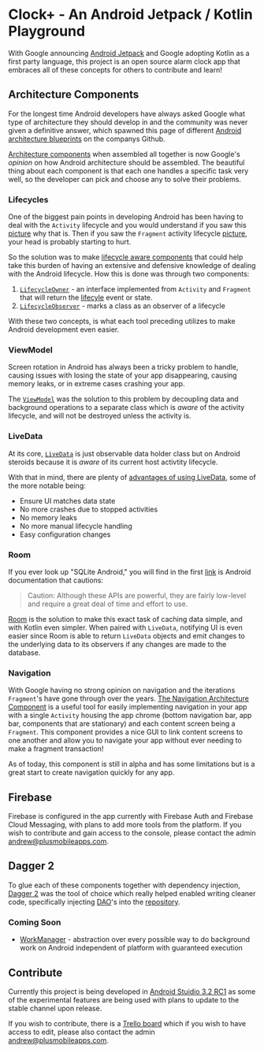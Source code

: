 # Clock+ - An Android Jetpack / Kotlin Playground

With Google announcing [Android Jetpack](https://developer.android.com/jetpack/) and Google adopting Kotlin as a first party language, this project is an open source alarm clock app that embraces all of these concepts for others to contribute and learn!


## Architecture Components

For the longest time Android developers have always asked Google what type of architecture they should develop in and the community was never given a definitive answer, which spawned this page of different [Android architecture blueprints](https://github.com/googlesamples/android-architecture) on the companys Github. 

[Architecture components](https://developer.android.com/topic/libraries/architecture/) when assembled all together is now Google's *opinion* on how Android architecture should be assembled. The beautiful thing about each component is that each one handles a specific task very well, so the developer can pick and choose any to solve their problems.

### Lifecycles

One of the biggest pain points in developing Android has been having to deal with the `Activity` lifecycle and you would understand if you saw this [picture](https://developer.android.com/guide/components/activities/activity-lifecycle#alc) why that is. Then if you saw the `Fragment` activity lifecycle [picture](https://developer.android.com/guide/components/fragments#Creating), your head is probably starting to hurt. 

So the solution was to make [lifecycle aware components](https://developer.android.com/topic/libraries/architecture/lifecycle) that could help take this burden of having an extensive and defensive knowledge of dealing with the Android lifecycle. How this is done was through two components:

1. [`LifecycleOwner`](https://developer.android.com/topic/libraries/architecture/lifecycle#lco) - an interface implemented from `Activity` and `Fragment` that will return the [lifecyle](https://developer.android.com/topic/libraries/architecture/lifecycle#lc) event or state.
2. [`LifecycleObserver`](https://developer.android.com/reference/android/arch/lifecycle/LifecycleObserver) - marks a class as an observer of a lifecycle

With these two concepts, is what each tool preceding utilizes to make Android development even easier. 

### ViewModel

Screen rotation in Android has always been a tricky problem to handle, causing issues with losing the state of your app disappearing, causing memory leaks, or in extreme cases crashing your app. 

The [`ViewModel`](https://developer.android.com/topic/libraries/architecture/viewmodel) was the solution to this problem by decoupling data and background operations to a separate class which is *aware* of the activity lifecycle, and will not be destroyed unless the activity is.  


### LiveData

At its core, [`LiveData`](https://developer.android.com/topic/libraries/architecture/livedata) is just observable data holder class but on Android steroids because it is *aware* of its current host activtity lifecycle. 

With that in mind, there are plenty of [advantages of using LiveData](https://developer.android.com/topic/libraries/architecture/livedata#the_advantages_of_using_livedata), some of the more notable being: 

*  Ensure UI matches data state
*  No more crashes due to stopped activities
*  No memory leaks
*  No more manual lifecycle handling
*  Easy configuration changes

### Room

If you ever look up "SQLite Android," you will find in the first [link](https://developer.android.com/training/data-storage/sqlite) is Android documentation that cautions:

> Caution: Although these APIs are powerful, they are fairly low-level and require a great deal of time and effort to use. 

[Room](https://developer.android.com/topic/libraries/architecture/room) is the solution to make this exact task of caching data simple, and with Kotlin even simpler. When paired with `LiveData`, notifying UI is even easier since Room is able to return `LiveData` objects and emit changes to the underlying data to its observers if any changes are made to the database.

### Navigation

With Google having no strong opinion on navigation and the iterations `Fragment`'s have gone through
over the years. [The Navigation Architecture Component](https://developer.android.com/topic/libraries/architecture/navigation/) is a useful tool for easily implementing navigation in your app with a single `Activity` housing the app chrome (bottom navigation bar, app bar, components that are stationary) and each content screen being a `Fragment`. This component provides a nice GUI to link content screens to one another and allow you to navigate your app without ever needing to make a fragment transaction!

As of today, this component is still in alpha and has some limitations but is a great start to create navigation quickly for any app. 

## Firebase

Firebase is configured in the app currently with Firebase Auth and Firebase Cloud Messaging, with plans to add more tools from the platform. If you wish to contribute and gain access to the console, please contact the admin [andrew@plusmobileapps.com](mailto:andrew@plusmobileapps.com). 


## Dagger 2

To glue each of these components together with dependency injection, [Dagger 2](https://google.github.io/dagger/) was the tool of choice which really helped enabled writing cleaner code, specifically injecting [DAO](https://developer.android.com/training/data-storage/room/accessing-data)'s into the [repository](https://developer.android.com/jetpack/docs/guide#connecting_viewmodel_and_the_repository). 

### Coming Soon

* [WorkManager](https://developer.android.com/topic/libraries/architecture/workmanager) - abstraction over every possible way to do background work on Android independent of platform with guaranteed execution

## Contribute

Currently this project is being developed in [Android Stuidio 3.2 RC1](https://developer.android.com/studio/preview/) as some of the experimental features are being used with plans to update to the stable channel upon release. 

If you wish to contribute, there is a [Trello board](https://trello.com/b/gpvd905I) which if you wish to have access to edit, please also contact the admin [andrew@plusmobileapps.com](mailto:andrew@plusmobileapps.com).

